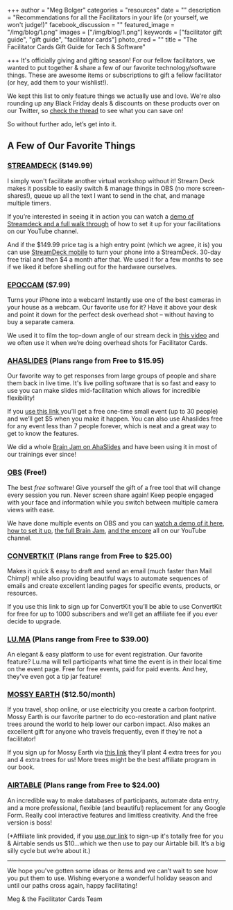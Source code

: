 +++
author = "Meg Bolger"
categories = "resources"
date = ""
description = "Recommendations for all the Facilitators in your life (or yourself, we won't judge!)"
facebook_discussion = ""
featured_image = "/img/blog/1.png"
images = ["/img/blog/1.png"]
keywords = ["facilitator gift guide", "gift guide", "facilitator cards"]
photo_cred = ""
title = "The Facilitator Cards Gift Guide for Tech & Software"

+++
It's officially giving and gifting season! For our fellow facilitators, we wanted to put together & share a few of our favorite technology/software things. These are awesome items or subscriptions to gift a fellow facilitator (or hey, add them to your wishlist!).

We kept this list to only feature things we actually use and love. We're also rounding up any Black Friday deals & discounts on these products over on our Twitter, so [check the thread](https://twitter.com/FacilitatorCard/status/1463877050721263622) to see what you can save on!

So without further ado, let’s get into it.

## **A Few of Our Favorite Things**

### [**STREAMDECK**](https://www.elgato.com/en/stream-deck) **($149.99)**

I simply won't facilitate another virtual workshop without it! Stream Deck makes it possible to easily switch & manage things in OBS (no more screen-shares!), queue up all the text I want to send in the chat, and manage multiple timers.

If you’re interested in seeing it in action you can watch a [demo of Streamdeck and a full walk through](https://www.youtube.com/watch?v=cvRq_pdhWSY) of how to set it up for your facilitations on our YouTube channel.

And if the $149.99 price tag is a high entry point (which we agree, it is) you can use [StreamDeck mobile](https://www.elgato.com/en/stream-deck-mobile) to turn your phone into a StreamDeck. 30-day free trial and then $4 a month after that. We used it for a few months to see if we liked it before shelling out for the hardware ourselves.

### [**EPOCCAM**](https://www.elgato.com/en/epoccam) **($7.99)**

Turns your iPhone into a webcam! Instantly use one of the best cameras in your house as a webcam. Our favorite use for it? Have it above your desk and point it down for the perfect desk overhead shot – without having to buy a separate camera.

We used it to film the top-down angle of our stream deck in [this video](https://youtu.be/_8uZ40_z2Dc) and we often use it when we’re doing overhead shots for Facilitator Cards.

### [**AHASLIDES**](https://ahaslides.com/v1/) **(Plans range from Free to $15.95)**

Our favorite way to get responses from large groups of people and share them back in live time. It's live polling software that is so fast and easy to use you can make slides mid-facilitation which allows for incredible flexibility!

If you [use this link ](https://presenter.ahaslides.com/pages/register?referral-code=13ZJXU9QRY)you’ll get a free one-time small event (up to 30 people) and we’ll get $5 when you make it happen. You can also use Ahaslides free for any event less than 7 people forever, which is neat and a great way to get to know the features.

We did a whole [Brain Jam on AhaSlides](https://www.youtube.com/watch?v=Ph56JhjdmmA) and have been using it in most of our trainings ever since!

### [**OBS**](https://obsproject.com/) **(Free!)**

The best _free_ software! Give yourself the gift of a free tool that will change every session you run. Never screen share again! Keep people engaged with your face and information while you switch between multiple camera views with ease.

We have done multiple events on OBS and you can [watch a demo of it here](https://www.youtube.com/watch?v=YBNl4Es3iKU), [how to set it up](https://www.youtube.com/watch?v=c_Xf7fq4cwE&t=3s), [the full Brain Jam](https://www.youtube.com/watch?v=XzBFHvP-Pgk), [and the encore](https://www.youtube.com/watch?v=mJLA0b6xzeA) all on our YouTube channel.

### [**CONVERTKIT**](https://convertkit.com/) **(Plans range from Free to $25.00)**

Makes it quick & easy to draft and send an email (much faster than Mail Chimp!) while also providing beautiful ways to automate sequences of emails and create excellent landing pages for specific events, products, or resources.

If you use this link to sign up for ConvertKit you’ll be able to use ConvertKit for free for up to 1000 subscribers and we’ll get an affiliate fee if you ever decide to upgrade.

### [**LU.MA**](https://lu.ma/) **(Plans range from Free to $39.00)**

An elegant & easy platform to use for event registration. Our favorite feature? Lu.ma will tell participants what time the event is in their local time on the event page. Free for free events, paid for paid events. And hey, they've even got a tip jar feature!

### [**MOSSY EARTH**](https://www.mossy.earth/) **($12.50/month)**

If you travel, shop online, or use electricity you create a carbon footprint. Mossy Earth is our favorite partner to do eco-restoration and plant native trees around the world to help lower our carbon impact. Also makes an excellent gift for anyone who travels frequently, even if they're not a facilitator!

If you sign up for Mossy Earth via [this link](https://www.mossy.earth/membership?referral=MEG7X9HQRB) they’ll plant 4 extra trees for you and 4 extra trees for us! More trees might be the best affiliate program in our book.

### [**AIRTABLE**](https://airtable.com/invite/r/SfqPiwTs) **(Plans range from Free to $24.00)**

An incredible way to make databases of participants, automate data entry, and a more professional, flexible (and beautiful) replacement for any Google Form. Really cool interactive features and limitless creativity. And the free version is boss!

(*Affiliate link provided, if you [use our link](https://airtable.com/invite/r/SfqPiwTs) to sign-up it's totally free for you & Airtable sends us $10...which we then use to pay our Airtable bill. It’s a big silly cycle but we’re about it.)

***

We hope you've gotten some ideas or items and we can’t wait to see how you put them to use. Wishing everyone a wonderful holiday season and until our paths cross again, happy facilitating!

Meg & the Facilitator Cards Team